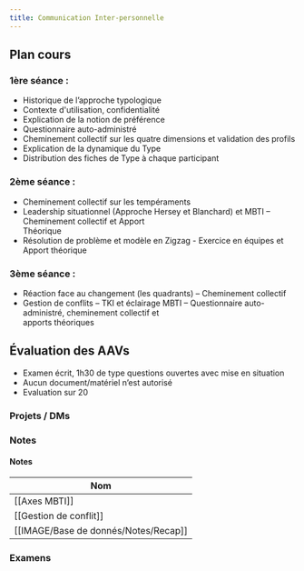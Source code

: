 ```yaml
---
title: Communication Inter-personnelle
---
```


## Plan cours
### 1ère séance :
- Historique de l’approche typologique
- Contexte d'utilisation, confidentialité
- Explication de la notion de préférence
- Questionnaire auto-administré
- Cheminement collectif sur les quatre dimensions et validation des profils
- Explication de la dynamique du Type
- Distribution des fiches de Type à chaque participant
### 2ème séance :
- Cheminement collectif sur les tempéraments
- Leadership situationnel (Approche Hersey et Blanchard) et MBTI – Cheminement collectif et Apport  
    Théorique
- Résolution de problème et modèle en Zigzag - Exercice en équipes et Apport théorique
### 3ème séance :
- Réaction face au changement (les quadrants) – Cheminement collectif
- Gestion de conflits – TKI et éclairage MBTI – Questionnaire auto-administré, cheminement collectif et  
    apports théoriques
  
## Évaluation des AAVs
- Examen écrit, 1h30 de type questions ouvertes avec mise en situation
- Aucun document/matériel n’est autorisé
- Evaluation sur 20
  
### Projets / DMs
  
### Notes
#### Notes
|Nom|
|---|
|[[Axes MBTI]]|
|[[Gestion de conflit]]|
|[[IMAGE/Base de donnés/Notes/Recap]]|
  
  
  
### Examens
